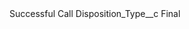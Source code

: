 <?xml version="1.0" encoding="UTF-8"?>
<CustomMetadata xmlns="http://soap.sforce.com/2006/04/metadata" xmlns:xsi="http://www.w3.org/2001/XMLSchema-instance" xmlns:xsd="http://www.w3.org/2001/XMLSchema">
    <label>Successful Call</label>
    <values>
        <field>Disposition_Type__c</field>
        <value xsi:type="xsd:string">Final</value>
    </values>
</CustomMetadata>
